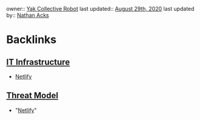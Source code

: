 owner:: [Yak Collective Robot](<Yak Collective Robot.md>)
last updated:: [August 29th, 2020](<August 29th, 2020.md>)
last updated by:: [Nathan Acks](<Nathan Acks.md>)

# Backlinks
## [IT Infrastructure](<IT Infrastructure.md>)
- [Netlify](<Netlify.md>)

## [Threat Model](<Threat Model.md>)
- "[Netlify](<Netlify.md>)"

